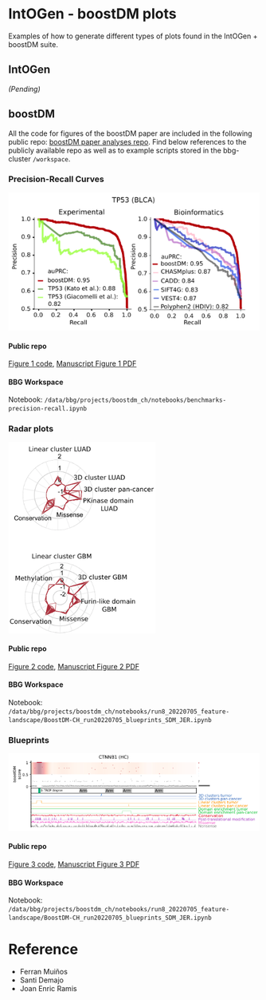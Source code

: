 # IntOGen - boostDM plots

Examples of how to generate different types of plots found in the IntOGen + boostDM suite.

## IntOGen
*(Pending)*
<!--- Include a examples from intogen --->

## boostDM
All the code for figures of the boostDM paper are included in the following public repo: [boostDM paper analyses repo](https://github.com/bbglab/boostdm-analyses). 
Find below references to the publicly available repo as well as to example scripts stored in the bbg-cluster ``/workspace``.

### Precision-Recall Curves
![BBGWiki edit online tutorial](../assets/images/PRC_example.png)

#### Public repo
[Figure 1 code](https://github.com/bbglab/boostdm-analyses/tree/master/Figure1), [Manuscript Figure 1 PDF](https://github.com/bbglab/boostdm-analyses/blob/master/figures_paper/Figure1.pdf)

#### BBG Workspace
Notebook: ``/data/bbg/projects/boostdm_ch/notebooks/benchmarks-precision-recall.ipynb``

### Radar plots
![BBGWiki edit online tutorial](../assets/images/radar_plot_example.png)

#### Public repo
[Figure 2 code](https://github.com/bbglab/boostdm-analyses/tree/master/Figure2), [Manuscript Figure 2 PDF](https://github.com/bbglab/boostdm-analyses/blob/master/figures_paper/Figure2.pdf)

#### BBG Workspace
Notebook: ``/data/bbg/projects/boostdm_ch/notebooks/run8_20220705_feature-landscape/BoostDM-CH_run20220705_blueprints_SDM_JER.ipynb``

### Blueprints
![BBGWiki edit online tutorial](../assets/images/blueprint_example.png)

#### Public repo
[Figure 3 code](https://github.com/bbglab/boostdm-analyses/tree/master/Figure3), [Manuscript Figure 3 PDF](https://github.com/bbglab/boostdm-analyses/blob/master/figures_paper/Figure3.pdf)

#### BBG Workspace
Notebook: ``/data/bbg/projects/boostdm_ch/notebooks/run8_20220705_feature-landscape/BoostDM-CH_run20220705_blueprints_SDM_JER.ipynb``

# Reference
* Ferran Muiños
* Santi Demajo
* Joan Enric Ramis
